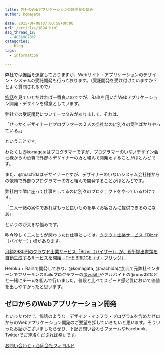 ```yaml
---
title: 弊社のWebアプリケーション受託開発の悩み
author: komagata

date: 2015-06-08T07:00:58+00:00
url: /articles/1694.html
dsq_thread_id:
  - 4056987397
categories:
  - blog
tags:
  - information

---
```

弊社では<a href="http://kowabana.jp" target="_blank">怖話</a>を運営しておりますが、Webサイト・アプリケーションのデザイン・システムの受託開発も行っております。（受託開発を受け付けていますか？とよく質問されるので）

<a href="http://kowabana.jp" target="_blank">怖話</a>を見ていただければ一番良いのですが、Railsを用いたWebアプリケーション開発・デザインを得意としています。

弊社での受託開発について一つ悩みがありまして、それは、

「せっかくデザイナーとプログラマーの２人の会社なのに別々の案件ばかりやっている。」

ということです。

わたくし@komagataはプログラマーですが、プログラマーのいないデザイン会社様からの依頼で外部のデザイナーの方と組んで開発をすることがほとんどです。

また、@machidaはデザイナーですが、デザイナーのいないシステム会社様からの依頼で外部のプログラマーの方と組んで開発することがほとんどです。

弊社内で隣に座って仕事をしてるのに別々のプロジェクトをやっているわけです。

「二人一緒の案件であればもっと良いものを早くお客さんに提供できるのになあ」

というのが大きな悩みです。

昨今珍しく二人ともが関わったお仕事としては、<a href="https://bg-bizer.jp" target="_blank">クラウド士業サービス「Bizer（バイザー）」</a>様があります。

[月額2980円のクラウド士業サービス「Bizer（バイザー）」が、役所提出書類を自動生成するサービスを開始 &#8211; THE BRIDGE（ザ・ブリッジ）][1]

Heroku + Railsで開発しており、@komagata, @machidaに加えて元弊社インターンでフリーランスRailsプログラマーの<a href="https://twitter.com/yukihr" target="_blank">@yukihr</a>やアルバイトの@rono23などと一緒にチームを組んで行いました。普段と比べてスピード感と質において価値を出しやすかったと思います。

## ゼロからのWebアプリケーション開発

といったわけで、怖話のような、デザイン・インフラ・プログラムを含めたゼロからのWebアプリケーション開発のご要望を探していきたいと思います。そういったお話がございましたらぜひ、下記お問い合わせフォームやFacebook、Twitterでご連絡くだされば幸いです。

[お問い合わせ « 合同会社フィヨルド][2]

 [1]: http://thebridge.jp/2014/07/bizer
 [2]: http://fjord.jp/inquiry